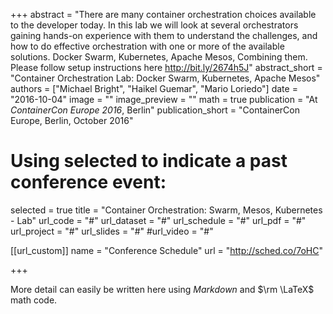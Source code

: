 +++
abstract = "There are many container orchestration choices available to the developer today.  In this lab we will look at several orchestrators gaining hands-on experience with them to understand the challenges, and how to do effective orchestration with one or more of the available solutions.  Docker Swarm, Kubernetes, Apache Mesos, Combining them. Please follow setup instructions here http://bit.ly/2674h5J"
abstract_short = "Container Orchestration Lab: Docker Swarm, Kubernetes, Apache Mesos"
authors = ["Michael Bright", "Haikel Guemar", "Mario Loriedo"]
date = "2016-10-04"
image = ""
image_preview = ""
math = true
publication = "At *ContainerCon Europe 2016*, Berlin"
publication_short = "ContainerCon Europe, Berlin, October 2016"

# Using selected to indicate a past conference event:
selected = true
title = "Container Orchestration: Swarm, Mesos, Kubernetes - Lab"
url_code = "#"
url_dataset = "#"
url_schedule = "#"
url_pdf = "#"
url_project = "#"
url_slides = "#"
#url_video = "#"

[[url_custom]]
name = "Conference Schedule"
url = "http://sched.co/7oHC"

+++

More detail can easily be written here using *Markdown* and $\rm \LaTeX$ math code.
